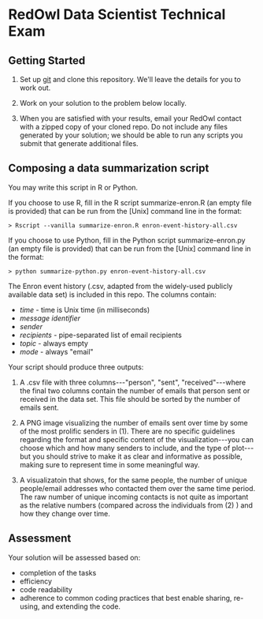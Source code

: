RedOwl Data Scientist Technical Exam
=======================================================

Getting Started
---------------

1. Set up [git](http://help.github.com/) and clone this repository.  We'll
   leave the details for you to work out.

2. Work on your solution to the problem below locally.

3. When you are satisfied with your results, email your RedOwl contact with a
   zipped copy of your cloned repo. Do not include any files generated by your
   solution; we should be able to run any scripts you submit that generate
   additional files.

Composing a data summarization script
-------------------------------------

You may write this script in R or Python.

If you choose to use R, fill in the R script summarize-enron.R (an empty file
is provided) that can be run from the [Unix] command line in the format:

```
> Rscript --vanilla summarize-enron.R enron-event-history-all.csv
```

If you choose to use Python, fill in the Python script summarize-enron.py (an
empty file is provided) that can be run from the [Unix] command line in the
format:

```
> python summarize-python.py enron-event-history-all.csv
```
The Enron event history (.csv, adapted from the widely-used publicly available
data set) is included in this repo. The columns contain:
* *time* - time is Unix time (in milliseconds)
* *message identifier*
* *sender*
* *recipients* - pipe-separated list of email recipients
* *topic* - always empty
* *mode* - always "email"

Your script should produce three outputs:

1. A .csv file with three columns---"person", "sent", "received"---where the
   final two columns contain the number of emails that person sent or received
   in the data set. This file should be sorted by the number of emails sent.

2. A PNG image visualizing the number of emails sent over time by some of the
   most prolific senders in (1). There are no specific guidelines regarding the
   format and specific content of the visualization---you can choose which and
   how many senders to include, and the type of plot---but you should strive to
   make it as clear and informative as possible, making sure to represent time
   in some meaningful way.

3. A visualizatoin that shows, for the same people, the number of unique
   people/email addresses who contacted them over the same time period. The raw
   number of unique incoming contacts is not quite as important as the relative
   numbers (compared across the individuals from (2) ) and how they change over
   time.

Assessment
----------

Your solution will be assessed based on:
* completion of the tasks
* efficiency
* code readability 
* adherence to common coding practices that best enable sharing, re-using, and
  extending the code.
